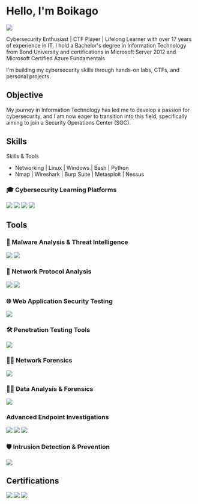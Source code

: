 # Hello, I'm Boikago
<a href="www.linkedin.com/in/boikago-moatswi-12351643"><img src="https://img.shields.io/badge/-LinkedIn-0072b1?&style=for-the-badge&logo=linkedin&logoColor=white" /></a>


Cybersecurity Enthusiast | CTF Player | Lifelong Learner with over 17 years of experience in IT. I hold a Bachelor's degree in Information Technology from Bond University and certifications in Microsoft Server 2012 and Microsoft Certified Azure Fundamentals

I'm building my cybersecurity skills through hands-on labs, CTFs, and personal projects.

## Objective


My journey in Information Technology has led me to develop a passion for cybersecurity, and I am now eager to transition into this field, specifically aiming to join a Security Operations Center (SOC).

## Skills

                                        
Skills & Tools
- Networking | Linux | Windows | Bash | Python
- Nmap | Wireshark | Burp Suite | Metasploit | Nessus

  
### 🎓 Cybersecurity Learning Platforms
<div>
  
  <img src="https://img.shields.io/badge/-TryHackMe-FF6C37?&style=for-the-badge&logo=tryhackme&logoColor=white" />
  <img src="https://img.shields.io/badge/-Cyberdefenders-1E90FF?&style=for-the-badge&logo=cyberdefenders&logoColor=white" />
  <img src="https://img.shields.io/badge/-LetsDefend-0F9D58?&style=for-the-badge&logo=letsdefend&logoColor=white" />
  <img src="https://img.shields.io/badge/-malware--traffic--analysis.net-0F9D58?&style=for-the-badge&logo=securityscorecard&logoColor=white" />
</div>

## Tools

<div>

  ### 🦠 Malware Analysis & Threat Intelligence

<img src="https://img.shields.io/badge/-VirusTotal-394EFF?style=for-the-badge&logo=virustotal&logoColor=white" />
<img src="https://img.shields.io/badge/-ANY.RUN-1F8AC0?&style=for-the-badge&logo=data:image/png" />

</div>

### 📡 Network Protocol Analysis
<div>
  
<img src="https://img.shields.io/badge/-Wireshark-1679A7?&style=for-the-badge&logo=Wireshark&logoColor=white" />
<img src="https://img.shields.io/badge/-Nmap-214478?&style=for-the-badge&logo=nmap&logoColor=white" />
    
</div>


### 🌐 Web Application Security Testing
<div>

<img src="https://img.shields.io/badge/-Burp_Suite-FF5722?&style=for-the-badge&logo=portswigger&logoColor=white" />
  
</div>

### 🛠️ Penetration Testing Tools
<div>

<img src="https://img.shields.io/badge/-Metasploit-FF5722?&style=for-the-badge&logo=metasploit&logoColor=white" />
  
</div>

 ### 🕵️‍♂️ Network Forensics
<div>
 

<img src="https://img.shields.io/badge/-NetworkMiner-008080?&style=for-the-badge&logo=networkminer&logoColor=white" />

</div>

### 🕵️‍♂️ Data Analysis & Forensics

<div>

<img src="https://img.shields.io/badge/-CyberChef-FF6F00?&style=for-the-badge&logo=cyberchef&logoColor=white" />
</div>

### Advanced Endpoint Investigations
<div>
  <img src="https://img.shields.io/badge/-Autopsy-003366?&style=for-the-badge&logo=autopsy&logoColor=white" />
  <img src="https://img.shields.io/badge/-HxD-004080?&style=for-the-badge&logoColor=white" />
  <img src="https://img.shields.io/badge/FTK_Imager‑v4.7.3.81‑blue?&style=for-the-badge&logo=FTK Imager&logoColor=white" />


</div>

 ### 🛡️ Intrusion Detection & Prevention
<div>

 
<img src="https://img.shields.io/badge/-Suricata-EF3B2D?&style=for-the-badge&logo=Suricata&logoColor=white" />

</div>

## Certifications

<div>
<img src="https://img.shields.io/badge/-Security%2B-FF0000?&style=for-the-badge&logo=CompTIA&logoColor=white" />
<img src="https://img.shields.io/badge/-Windows%20Server%202012-0078D6?&style=for-the-badge&logo=windows&logoColor=white" />
<img src="https://img.shields.io/badge/-Azure%20Fundamentals-007FFF?&style=for-the-badge&logo=microsoftazure&logoColor=white" />
</div>


